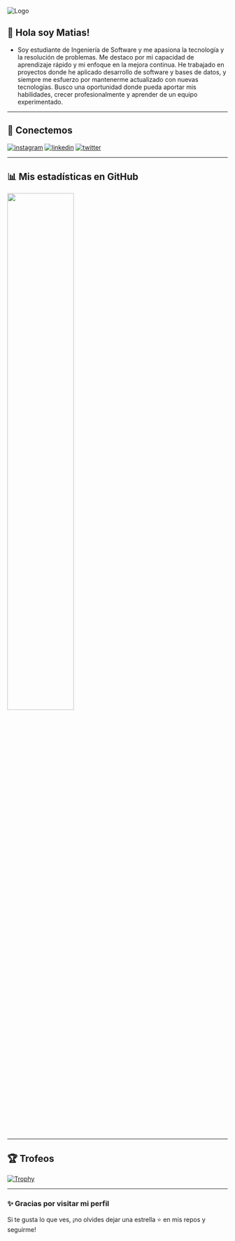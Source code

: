 ![Logo](https://github.com/user-attachments/assets/7201d382-fb59-43c9-a405-116c43495efb)

## 👋 Hola soy Matias!

* Soy estudiante de Ingeniería de Software y me apasiona la tecnología y la resolución de problemas. Me destaco por mi capacidad de aprendizaje rápido y mi enfoque en la mejora continua. He trabajado en proyectos donde he aplicado desarrollo de software y bases de datos, y siempre me esfuerzo por mantenerme actualizado con nuevas tecnologías. Busco una oportunidad donde pueda aportar mis habilidades, crecer profesionalmente y aprender de un equipo experimentado.

---

## 🔗 Conectemos
[![instagram](https://img.shields.io/badge/instagram-E4405F?style=for-the-badge&logo=instagram&logoColor=white)](https://www.instagram.com/matipalacios_/)
[![linkedin](https://img.shields.io/badge/linkedin-0A66C2?style=for-the-badge&logo=linkedin&logoColor=white)](https://www.linkedin.com/in/josue-matias-molina-palacios-a33277329/)
[![twitter](https://img.shields.io/badge/twitter-1DA1F2?style=for-the-badge&logo=twitter&logoColor=white)](https://x.com/matias_pala0121)

---

## 📊 Mis estadísticas en GitHub

<img src="https://github-readme-stats.vercel.app/api/top-langs/?username=Matipala&layout=compact&theme=tokyonight" width="55%" />

---

## 🏆 Trofeos

[![Trophy](https://github-profile-trophy.vercel.app/?username=Matipala&theme=tokyonight&margin-w=10&margin-h=10)](https://github.com/ryo-ma/github-profile-trophy)

---

### ✨ Gracias por visitar mi perfil

Si te gusta lo que ves, ¡no olvides dejar una estrella ⭐ en mis repos y seguirme!
